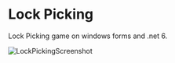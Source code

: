 # Lock Picking
Lock Picking game on windows forms and .net 6.


![LockPickingScreenshot](https://user-images.githubusercontent.com/35457115/188698016-3891a7dd-b5c3-4b77-b12b-af0a02a1ebbf.png)

